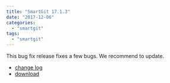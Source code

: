 ```yaml
---
title: "SmartGit 17.1.3"
date: "2017-12-06"
categories: 
  - "smartgit"
tags: 
  - "smartgit"
---
```


This bug fix release fixes a few bugs. We recommend to update.

- [change log](http://www.syntevo.com/smartgit/changelog.txt)
- [download](http://www.syntevo.com/smartgit/download)
